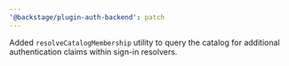 ```yaml
---
'@backstage/plugin-auth-backend': patch
---
```


Added `resolveCatalogMembership` utility to query the catalog for additional authentication claims within sign-in resolvers.

